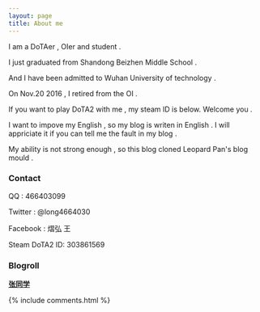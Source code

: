 ```yaml
---
layout: page
title: About me
---
```


I am a DoTAer , OIer and student .

<p>

I just graduated from Shandong Beizhen Middle School .

<p>

And I have been admitted to Wuhan University of technology .

<p>

On Nov.20 2016 , I retired from the OI .

<p>

If you want to play DoTA2 with me , my steam ID is below. Welcome you .

<p>

I want to impove my English , so my blog is writen in English . I will appriciate it if you can tell me the fault in my blog .

<p>

My ability is not strong enough , so this blog cloned Leopard Pan's blog mould .

<p>

<h3> Contact </h3>

<p>

QQ : 466403099

<p>

Twitter : @long4664030

<p>

Facebook : 熠弘 王

<p>

Steam DoTA2 ID: 303861569

<p>

<h3> Blogroll </h3>

<p>

<a href="http://blog.zhangone.top/" class="btn btn-raised btn-default"><B>张同学</B></a>

<p>

<p>


<!--<a target="_blank" href="https://www.talkingdata.com/"> TalkingData </a>-->

{% include comments.html %}



